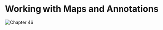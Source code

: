 # Working with Maps and Annotations
![Chapter 46](https://github.com/user-attachments/assets/e174fdde-0c82-4844-afbf-230c62eb40e0)
